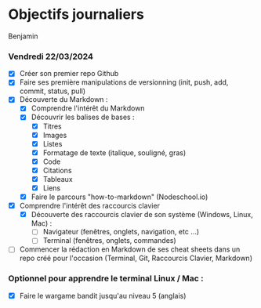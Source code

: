 # Objectifs journaliers

Benjamin

### Vendredi 22/03/2024

- [X] Créer son premier repo Github
- [X] Faire ses première manipulations de versionning (init, push, add, commit, status, pull)
- [X] Découverte du Markdown :
  - [X] Comprendre l'intérêt du Markdown
  - [X] Découvrir les balises de bases :
    - [X] Titres
    - [X] Images
    - [X] Listes
    - [X] Formatage de texte (italique, souligné, gras)
    - [X] Code
    - [X] Citations
    - [X] Tableaux
    - [X] Liens
  - [X] Faire le parcours "how-to-markdown" (Nodeschool.io)
- [X] Comprendre l'intérêt des raccourcis clavier
  - [X] Découverte des raccourcis clavier de son système (Windows, Linux, Mac) :
    - [ ] Navigateur (fenêtres, onglets, navigation, etc …)
    - [ ] Terminal (fenêtres, onglets, commandes)
- [ ] Commencer la rédaction en Markdown de ses cheat sheets dans un repo créé pour l'occasion (Terminal, Git, Raccourcis Clavier, Markdown)

### Optionnel pour apprendre le terminal Linux / Mac :

- [X] Faire le wargame bandit jusqu'au niveau 5 (anglais)
